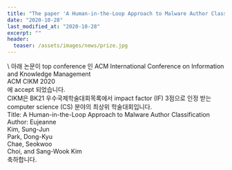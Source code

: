 ```yaml
---
title: "The paper 'A Human-in-the-Loop Approach to Malware Author Classification' has been accepted in CIKM 2020"
date: "2020-10-28"
last_modified_at: "2020-10-28"
excerpt: ""
header:
  teaser: /assets/images/news/prize.jpg
---
```

\\
아래 논문이 top conference 인 ACM International Conference on Information and Knowledge Management<br>ACM CIKM 2020<br>에 accept 되었습니다.<br>CIKM은 BK21 우수국제학술대회목록에서 impact factor (IF) 3점으로 인정 받는 computer science (CS) 분야의 최상위 학술대회입니다.<br>Title: A Human-in-the-Loop Approach to Malware Author Classification<br>Author: Eujeanne<br>Kim, Sung-Jun<br>Park, Dong-Kyu<br>Chae, Seokwoo<br>Choi, and Sang-Wook Kim<br>축하합니다.